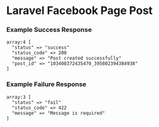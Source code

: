 # Laravel Facebook Page Post

### Example Success Response
``` 
array:4 [
  "status" => "success"
  "status_code" => 200
  "message" => "Post created successfully"
  "post_id" => "103408372435470_395802394384938"
]
```

### Example Failure Response
``` 
array:3 [
  "status" => "fail"
  "status_code" => 422
  "message" => "Message is required"
]
```
